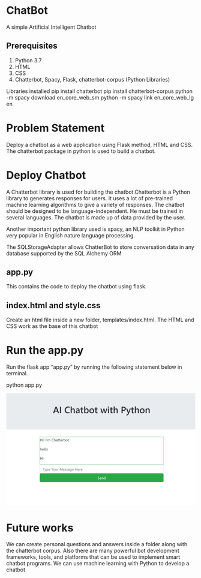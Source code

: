 # ChatBot
A simple Artificial Intelligent Chatbot

## Prerequisites
1. Python 3.7
2. HTML
3. CSS
4. Chatterbot, Spacy, Flask, chatterbot-corpus (Python Libraries)

Libraries installed
pip install chatterbot
pip install chatterbot-corpus
python -m spacy download en_core_web_sm
python -m spacy link en_core_web_lg en

# Problem Statement
Deploy a chatbot as a web application using Flask method, HTML and CSS. The chatterbot package in python is used to build a chatbot.

# Deploy Chatbot

A Chatterbot library is used for building the chatbot.Chatterbot is a Python library to generates responses for users. It uses a lot of pre-trained machine learning algorithms to give a variety of responses. The chatbot should be designed to be language-independent. He must be trained in several languages. The chatbot is made up of data provided by the user.

Another important python library used is spacy, an NLP toolkit in Python very popular in English nature language processing. 

The SQLStorageAdapter allows ChatterBot to store conversation data in any database supported by the SQL Alchemy ORM

## app.py
This contains the code to deploy the chatbot using flask.

## index.html and style.css
Create an html file inside a new folder, templates/index.html. The HTML and CSS work as the base of this chatbot

# Run the app.py
Run the flask app “app.py” by running the following statement below in terminal.

python app.py

![alt text](https://github.com/sabdha/ChatBot/blob/main/Screenshot%202021-02-16%20232926.png)

# Future works

We can create personal questions and answers inside a folder along with the chatterbot corpus.
Also there are many powerful bot development frameworks, tools, and platforms that can be used to implement smart chatbot programs.
We can use machine learning with Python to develop a chatbot



